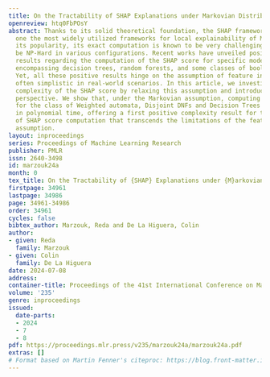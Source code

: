 ```yaml
---
title: On the Tractability of SHAP Explanations under Markovian Distributions
openreview: htq0FbPOsY
abstract: Thanks to its solid theoretical foundation, the SHAP framework is arguably
  one the most widely utilized frameworks for local explainability of ML models. Despite
  its popularity, its exact computation is known to be very challenging, proven to
  be NP-Hard in various configurations. Recent works have unveiled positive complexity
  results regarding the computation of the SHAP score for specific model families,
  encompassing decision trees, random forests, and some classes of boolean circuits.
  Yet, all these positive results hinge on the assumption of feature independence,
  often simplistic in real-world scenarios. In this article, we investigate the computational
  complexity of the SHAP score by relaxing this assumption and introducing a Markovian
  perspective. We show that, under the Markovian assumption, computing the SHAP score
  for the class of Weighted automata, Disjoint DNFs and Decision Trees can be performed
  in polynomial time, offering a first positive complexity result for the problem
  of SHAP score computation that transcends the limitations of the feature independence
  assumption.
layout: inproceedings
series: Proceedings of Machine Learning Research
publisher: PMLR
issn: 2640-3498
id: marzouk24a
month: 0
tex_title: On the Tractability of {SHAP} Explanations under {M}arkovian Distributions
firstpage: 34961
lastpage: 34986
page: 34961-34986
order: 34961
cycles: false
bibtex_author: Marzouk, Reda and De La Higuera, Colin
author:
- given: Reda
  family: Marzouk
- given: Colin
  family: De La Higuera
date: 2024-07-08
address:
container-title: Proceedings of the 41st International Conference on Machine Learning
volume: '235'
genre: inproceedings
issued:
  date-parts:
  - 2024
  - 7
  - 8
pdf: https://proceedings.mlr.press/v235/marzouk24a/marzouk24a.pdf
extras: []
# Format based on Martin Fenner's citeproc: https://blog.front-matter.io/posts/citeproc-yaml-for-bibliographies/
---
```

